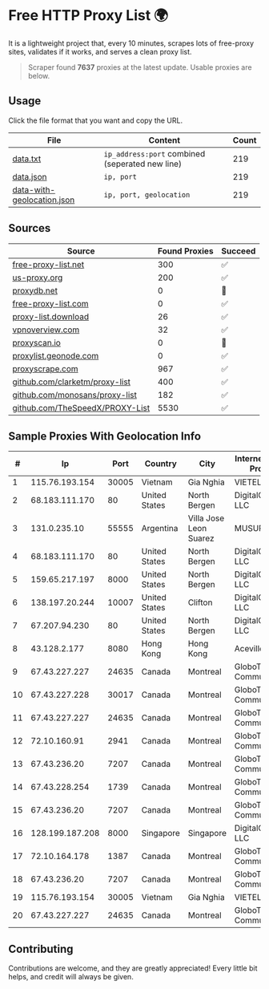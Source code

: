 
# Free HTTP Proxy List 🌍

It is a lightweight project that, every 10 minutes, scrapes lots of free-proxy sites, validates if it works, and serves a clean proxy list.


> Scraper found **7637** proxies at the latest update. Usable proxies are below.

## Usage

Click the file format that you want and copy the URL.


|File|Content|Count|
|----|-------|-----|
|[data.txt](https://raw.githubusercontent.com/themiralay/Proxy-List-World/master/data.txt)|`ip_address:port` combined (seperated new line)|219|
|[data.json](https://raw.githubusercontent.com/themiralay/Proxy-List-World/master/data.json)|`ip, port`|219|
|[data-with-geolocation.json](https://raw.githubusercontent.com/themiralay/Proxy-List-World/master/data-with-geolocation.json)|`ip, port, geolocation`|219|

## Sources

|Source|Found Proxies|Succeed|
|------|-------------|-------|
|[free-proxy-list.net](https://free-proxy-list.net)|300|✅|
|[us-proxy.org](https://www.us-proxy.org)|200|✅|
|[proxydb.net](http://proxydb.net)|0|🚫|
|[free-proxy-list.com](https://free-proxy-list.com/?page=&port=&type%5B%5D=http&type%5B%5D=https&up_time=0&search=Search)|0|✅|
|[proxy-list.download](https://www.proxy-list.download/HTTP)|26|✅|
|[vpnoverview.com](https://vpnoverview.com/privacy/anonymous-browsing/free-proxy-servers)|32|✅|
|[proxyscan.io](https://www.proxyscan.io)|0|🚫|
|[proxylist.geonode.com](https://proxylist.geonode.com/api/proxy-list?limit=300&page=1&sort_by=lastChecked&sort_type=desc&protocols=http,https)|0|✅|
|[proxyscrape.com](https://api.proxyscrape.com/v2/?request=displayproxies&protocol=http&timeout=10000&country=all&ssl=all&anonymity=all)|967|✅|
|[github.com/clarketm/proxy-list](https://raw.githubusercontent.com/clarketm/proxy-list/master/proxy-list-raw.txt)|400|✅|
|[github.com/monosans/proxy-list](https://raw.githubusercontent.com/monosans/proxy-list/main/proxies/http.txt)|182|✅|
|[github.com/TheSpeedX/PROXY-List](https://raw.githubusercontent.com/TheSpeedX/PROXY-List/master/http.txt)|5530|✅|


## Sample Proxies With Geolocation Info

|#|Ip|Port|Country|City|Internet Service Provider|
|-|--|----|-------|----|-------------------------|
|1|115.76.193.154|30005|Vietnam|Gia Nghia|VIETELGPRS|
|2|68.183.111.170|80|United States|North Bergen|DigitalOcean, LLC|
|3|131.0.235.10|55555|Argentina|Villa Jose Leon Suarez|MUSURIT|
|4|68.183.111.170|80|United States|North Bergen|DigitalOcean, LLC|
|5|159.65.217.197|8000|United States|North Bergen|DigitalOcean, LLC|
|6|138.197.20.244|10007|United States|Clifton|DigitalOcean, LLC|
|7|67.207.94.230|80|United States|North Bergen|DigitalOcean, LLC|
|8|43.128.2.177|8080|Hong Kong|Hong Kong|Aceville Pte.ltd|
|9|67.43.227.227|24635|Canada|Montreal|GloboTech Communications|
|10|67.43.227.228|30017|Canada|Montreal|GloboTech Communications|
|11|67.43.227.227|24635|Canada|Montreal|GloboTech Communications|
|12|72.10.160.91|2941|Canada|Montreal|GloboTech Communications|
|13|67.43.236.20|7207|Canada|Montreal|GloboTech Communications|
|14|67.43.228.254|1739|Canada|Montreal|GloboTech Communications|
|15|67.43.236.20|7207|Canada|Montreal|GloboTech Communications|
|16|128.199.187.208|8000|Singapore|Singapore|DigitalOcean, LLC|
|17|72.10.164.178|1387|Canada|Montreal|GloboTech Communications|
|18|67.43.236.20|7207|Canada|Montreal|GloboTech Communications|
|19|115.76.193.154|30005|Vietnam|Gia Nghia|VIETELGPRS|
|20|67.43.227.227|24635|Canada|Montreal|GloboTech Communications|



## Contributing

Contributions are welcome, and they are greatly appreciated! Every
little bit helps, and credit will always be given.

